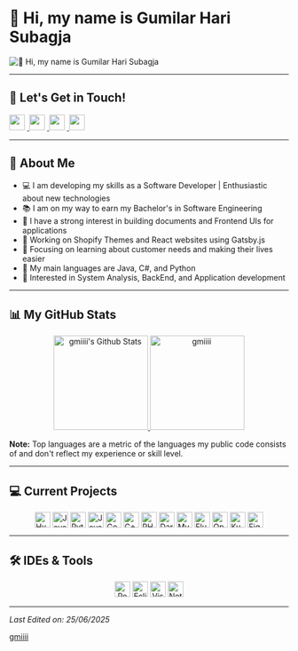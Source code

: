# 👋 Hi, my name is Gumilar Hari Subagja

![👋 Hi, my name is Gumilar Hari Subagja](https://user-images.githubusercontent.com/10498744/210012254-234538ff-d198-48aa-8964-37e6fd45d227.gif)

---

## 💬 Let's Get in Touch!

<p align="left">
  <!-- Social Media Links -->
  <a href="mailto:gumilarharisubagja28@gmail.com" target="_blank">
    <img src="https://img.shields.io/badge/Gmail-D14836?style=for-the-badge&logo=gmail&logoColor=white" height="28" style="margin-right: 4px" />
  </a>
  <a href="https://github.com/gmiiii" target="_blank">
    <img src="https://img.shields.io/badge/GitHub-100000?style=for-the-badge&logo=github&logoColor=white" height="28" style="margin-right: 4px" />
  </a>
  <a href="https://www.linkedin.com/in/gumilar-hari-subagja-6761782a2/" target="_blank">
    <img src="https://img.shields.io/badge/LinkedIn-0077B5?style=for-the-badge&logo=linkedin&logoColor=white" height="28" style="margin-right: 4px" />
  </a>
  <a href="https://www.instagram.com/gmiihs" target="_blank">
    <img src="https://img.shields.io/badge/Instagram-E4405F?style=for-the-badge&logo=instagram&logoColor=white" height="28" style="margin-right: 4px" />
  </a>
</p>

---

## 📖 About Me

- 💻 I am developing my skills as a Software Developer | Enthusiastic about new technologies
- 📚 I am on my way to earn my Bachelor's in Software Engineering
- 📝 I have a strong interest in building documents and Frontend UIs for applications
- 🔭 Working on Shopify Themes and React websites using Gatsby.js
- 🌱 Focusing on learning about customer needs and making their lives easier
- 🌟 My main languages are Java, C#, and Python
- 🚩 Interested in System Analysis, BackEnd, and Application development

---

## 📊 My GitHub Stats

<p align="center">
  <a href="https://github.com/anuraghazra/github-readme-stats">
    <img alt="gmiiii's Github Stats" src="https://github-readme-stats.vercel.app/api?username=gmiiii&show_icons=true&count_private=true&locale=en&theme=tokyonight&layout=compact" height="170px"/>
  </a>
  <img src="https://github-readme-stats.vercel.app/api/top-langs?username=gmiiii&langs_count=10&show_icons=true&locale=en&theme=tokyonight" alt="gmiiii" height="170px"/>
</p>

**Note:** Top languages are a metric of the languages my public code consists of and don't reflect my experience or skill level.

---

## 💻 Current Projects

<p align="center">
  <div style="display: flex; flex-wrap: wrap; gap: 4px; justify-content: center;">
    <!-- Project badges (e.g., languages, tools) -->
    <img src="https://img.shields.io/badge/HyperHTML-FF5722?logo=hyperhtml&logoColor=white" height="28" alt="HyperHTML" />
    <img src="https://img.shields.io/badge/JavaScript-F7DF1C?logo=javascript&logoColor=white" height="28" alt="JavaScript" />
    <img src="https://img.shields.io/badge/Python-306998?logo=python&logoColor=white" height="28" alt="Python" />
    <img src="https://img.shields.io/badge/Java-007396?logo=java&logoColor=white" height="28" alt="Java" />
    <img src="https://img.shields.io/badge/Go-00ADD8?logo=go&logoColor=white" height="28" alt="Go" />
    <img src="https://img.shields.io/badge/C%2B%2B-F34B7F?logo=c%2B%2B&logoColor=white" height="28" alt="C++" />
    <img src="https://img.shields.io/badge/PHP-777BB4?logo=php&logoColor=white" height="28" alt="PHP" />
    <img src="https://img.shields.io/badge/Dart-0175C2?logo=dart&logoColor=white" height="28" alt="Dart" />
    <img src="https://img.shields.io/badge/MySQL-4479A1?logo=mysql&logoColor=white" height="28" alt="MySQL" />
    <img src="https://img.shields.io/badge/Flutter-02569B?logo=flutter&logoColor=white" height="28" alt="Flutter" />
    <img src="https://img.shields.io/badge/OpenAI-412991?logo=openai&logoColor=white" height="28" alt="OpenAI" />
    <img src="https://img.shields.io/badge/Kubernetes-326CE5?logo=kubernetes&logoColor=white" height="28" alt="Kubernetes" />
    <img src="https://img.shields.io/badge/Figma-F24E1E?logo=figma&logoColor=white" height="28" alt="Figma" />
  </div>
</p>

---

## 🛠 IDEs & Tools

<p align="center">
  <!-- IDEs and Tools badges -->
  <img src="https://img.shields.io/badge/Postman-FF6C37?logo=postman&logoColor=white" height="28" alt="Postman" />
  <img src="https://img.shields.io/badge/Eclipse-2C2255?logo=eclipse&logoColor=white" height="28" alt="Eclipse" />
  <img src="https://img.shields.io/badge/Visual_Studio_Code-007ACC?logo=visual-studio-code&logoColor=white" height="28" alt="Visual Studio Code" />
  <img src="https://img.shields.io/badge/Notepad++-90E59A?logo=notepad-plus-plus&logoColor=white" height="28" alt="Notepad++" />
</p>

---

_Last Edited on: 25/06/2025_

[gmiiii](https://github.com/gmiiii)
